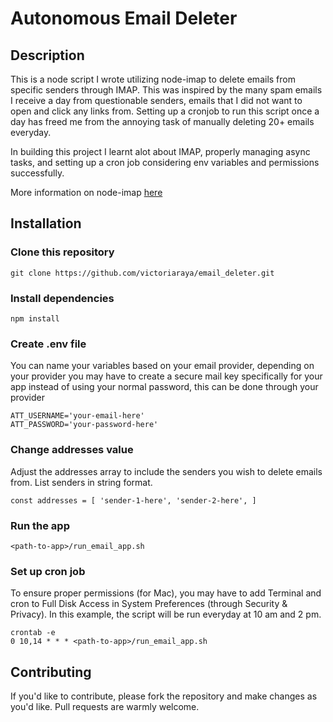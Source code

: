 # Autonomous Email Deleter

## Description

This is a node script I wrote utilizing node-imap to delete emails from specific senders through IMAP. This was inspired by the many spam emails I receive a day from questionable senders, emails that I did not want to open and click any links from. Setting up a cronjob to run this script once a day has freed me from the annoying task of manually deleting 20+ emails everyday.

In building this project I learnt alot about IMAP, properly managing async tasks, and setting up a cron job considering env variables and permissions successfully.

More information on node-imap [here](https://github.com/mscdex/node-imap)

## Installation

### Clone this repository

    git clone https://github.com/victoriaraya/email_deleter.git

### Install dependencies

    npm install

### Create .env file

You can name your variables based on your email provider, depending on your provider you may have to create a secure mail key specifically for your app instead of using your normal password, this can be done through your provider

    ATT_USERNAME='your-email-here'
    ATT_PASSWORD='your-password-here'

### Change addresses value

Adjust the addresses array to include the senders you wish to delete emails from. List senders in string format.

    const addresses = [ 'sender-1-here', 'sender-2-here', ]

### Run the app

    <path-to-app>/run_email_app.sh

### Set up cron job

To ensure proper permissions (for Mac), you may have to add Terminal and cron to Full Disk Access in System Preferences (through Security & Privacy). In this example, the script will be run everyday at 10 am and 2 pm.

    crontab -e
    0 10,14 * * * <path-to-app>/run_email_app.sh

## Contributing

If you'd like to contribute, please fork the repository and make changes as you'd like. Pull requests are warmly welcome.
